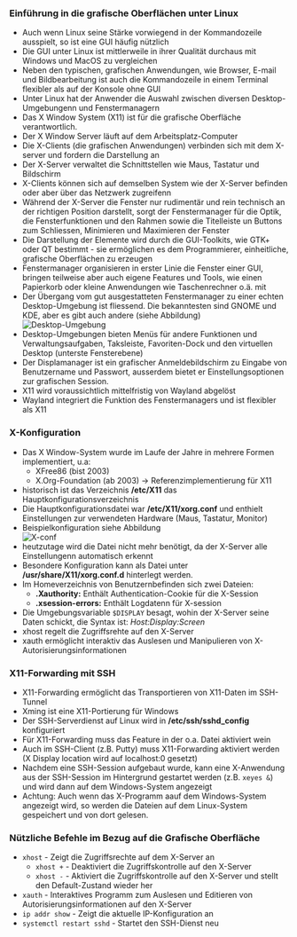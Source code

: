 ### Einführung in die grafische Oberflächen unter Linux
  * Auch wenn Linux seine Stärke vorwiegend in der Kommandozeile ausspielt, so ist eine GUI häufig nützlich
  * Die GUI unter Linux ist mittlerweile in ihrer Qualität durchaus mit Windows und MacOS zu vergleichen
  * Neben den typischen, grafischen Anwendungen, wie Browser, E-mail und Bildbearbeitung ist auch die Kommandozeile in einem Terminal flexibler als auf der Konsole ohne GUI
  * Unter Linux hat der Anwender die Auswahl zwischen diversen Desktop-Umgebungenn und Fenstermanagern
  * Das X Window System (X11) ist für die grafische Oberfläche verantwortlich.
  * Der X Window Server läuft auf dem Arbeitsplatz-Computer
  * Die X-Clients (die grafischen Anwendungen) verbinden sich mit dem X-server und fordern die Darstellung an
  * Der X-Server verwaltet die Schnittstellen wie Maus, Tastatur und Bildschirm
  * X-Clients können sich auf demselben System wie der X-Server befinden oder aber über das Netzwerk zugreifenn
  * Während der X-Server die Fenster nur rudimentär und rein technisch an der richtigen Position darstellt, sorgt der Fenstermanager für die Optik, die Fensterfunktionen und den Rahmen sowie die Titelleiste un Buttons zum Schliessen, Minimieren und Maximieren der Fenster
  * Die Darstellung der Elemente wird durch die GUI-Toolkits, wie GTK+ oder QT bestimmt - sie ermöglichen es dem Programmierer, einheitliche, grafische Oberflächen zu erzeugen
  * Fenstermanager organisieren in erster Linie die Fenster einer GUI, bringen teilweise aber auch eigene Features und Tools, wie einen Papierkorb oder kleine Anwendungen wie Taschenrechner o.ä. mit
  * Der Übergang vom gut ausgestatteten Fenstermanager zu einer echten Desktop-Umgebung ist fliessend. Die bekanntesten sind GNOME und KDE, aber es gibt auch andere (siehe Abbildung)  
  ![Desktop-Umgebung](bilder/GUI.png)
  * Desktop-Umgebungen bieten Menüs für andere Funktionen und Verwaltungsaufgaben, Taksleiste, Favoriten-Dock und den virtuellen Desktop (unterste Fensterebene)
  * Der Displamanager ist ein grafischer Anmeldebildschirm zu Eingabe von Benutzername und Passwort, ausserdem bietet er Einstellungsoptionen zur grafischen Session.
  * X11 wird voraussichtlich mittelfristig von Wayland abgelöst
  * Wayland integriert die Funktion des Fenstermanagers und ist flexibler als X11

### X-Konfiguration
  * Das X Window-System wurde im Laufe der Jahre in mehrere Formen implementiert, u.a:
    * XFree86 (bist 2003)
    * X.Org-Foundation (ab 2003) -> Referenzimplementierung für X11
  * historisch ist das Verzeichnis **/etc/X11** das Hauptkonfigurationsverzeichnis
  * Die Hauptkonfigurationsdatei war **/etc/X11/xorg.conf** und enthielt Einstellungen zur verwendeten Hardware (Maus, Tastatur, Monitor)
  * Beispielkonfiguration siehe Abbildung  
  ![X-conf](bilder/X-Konfiturationsdatei.png)
  * heutzutage wird die Datei nicht mehr benötigt, da der X-Server alle Einstellungenn automatisch erkennt
  * Besondere Konfiguration kann als Datei unter **/usr/share/X11/xorg.conf.d** hinterlegt werden.
  * Im Homeverzeichnis von Benutzernbefinden sich zwei Dateien:
    * **.Xauthority:** Enthält Authentication-Cookie für die X-Session
    * **.xsession-errors:** Enthält Logdatenn für X-session
  * Die Umgebungsvariable `$DISPLAY` besagt, wohin der X-Server seine Daten schickt, die Syntax ist: *Host:Display:Screen*
  * xhost regelt die Zugriffsrehte auf den X-Server
  * xauth ermöglicht interaktiv das Auslesen und Manipulieren von X-Autorisierungsinformationen

### X11-Forwarding mit SSH
  * X11-Forwarding ermöglicht das Transportieren von X11-Daten im SSH-Tunnel
  * Xming ist eine X11-Portierung für Windows
  * Der SSH-Serverdienst auf Linux wird in **/etc/ssh/sshd_config** konfiguriert
  * Für X11-Forwarding muss das Feature in der o.a. Datei aktiviert wein
  * Auch im SSH-Client (z.B. Putty) muss X11-Forwarding aktiviert werden (X Display location wird auf localhost:0 gesetzt)
  * Nachdem eine SSH-Session aufgebaut wurde, kann eine X-Anwendung aus der SSH-Session im Hintergrund gestartet werden (z.B. `xeyes &`) und wird dann auf dem Windows-System angezeigt
  * Achtung: Auch wenn das X-Programm aauf dem Windows-System angezeigt wird, so werden die Dateien auf dem Linux-System gespeichert und von dort gelesen.

### Nützliche Befehle im Bezug auf die Grafische Oberfläche
  * `xhost` - Zeigt die Zugriffsrechte auf dem X-Server an
    * `xhost +` - Deaktiviert die Zugriffskontrolle auf den X-Server
    * `xhost -` - Aktiviert die Zugriffskontrolle auf den X-Server und stellt den Default-Zustand wieder her
  * `xauth` - Interaktives Programm zum Auslesen und Editieren von Autorisierungsinformationen auf den X-Server
  * `ip addr show` - Zeigt die aktuelle IP-Konfiguration an
  * `systemctl restart sshd` - Startet den SSH-Dienst neu